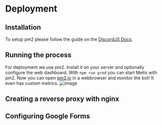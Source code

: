 # Deployment
## Installation 
To setup pm2 please follow the guide on the [DiscordJS Docs](https://discordjs.guide/improving-dev-environment/pm2.html#installation).
## Running the process
For deployment we use pm2. Install it on your server and optionally configure the web dashboard. With `npm run prod` you can start Metis with pm2. Now you can open [pm2.io](https://pm2.io) in a webbrowser and monitor the bot! It even has custom metrics.
![image](https://user-images.githubusercontent.com/62436912/156926798-4f8cff67-be32-48c1-96d9-a7adecc67bfb.png)

## Creating a reverse proxy with nginx

## Configuring Google Forms